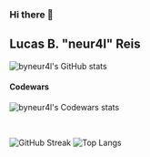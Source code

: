 ### Hi there 👋

## Lucas B. "neur4l" Reis

![byneur4l's GitHub stats](https://github-readme-stats.vercel.app/api?username=byneur4l&include_all_commits=true&count_private=tru&show_icons=true&theme=swift)

#### Codewars

![byneur4l's Codewars stats](https://www.codewars.com/users/neur4l/badges/large)

<br>

![GitHub Streak](https://github-readme-streak-stats.herokuapp.com?user=byneur4l&theme=blood&hide_border=true&date_format=j%20M%5B%20Y%5D)
![Top Langs](https://github-readme-stats.vercel.app/api/top-langs/?username=byneur4l&layout=compact)


<!--
**byneur4l/byneur4l** is a ✨ _special_ ✨ repository because its `README.md` (this file) appears on your GitHub profile.

Here are some ideas to get you started:

- 🔭 I’m currently working on ...
- 🌱 I’m currently learning ...
- 👯 I’m looking to collaborate on ...
- 🤔 I’m looking for help with ...
- 💬 Ask me about ...
- 📫 How to reach me: ...
- 😄 Pronouns: ...
- ⚡ Fun fact: ...
-->
